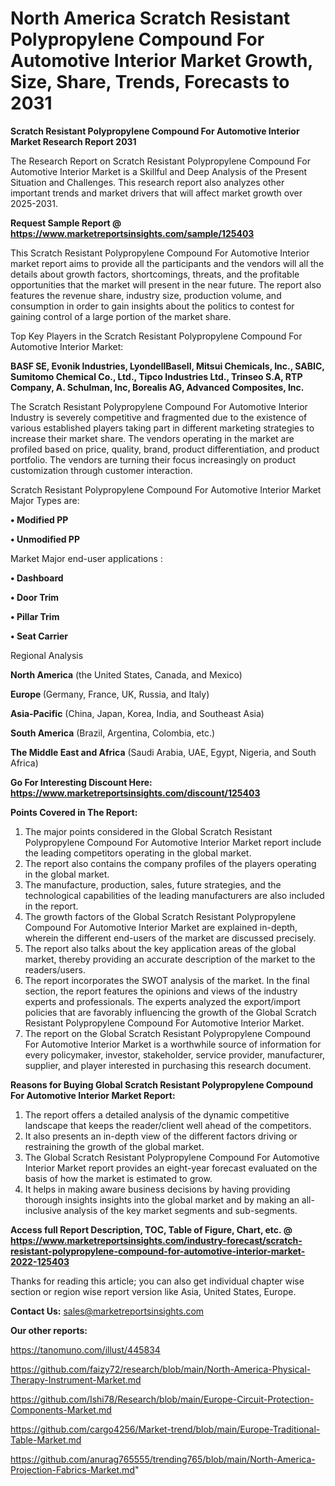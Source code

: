 # North America Scratch Resistant Polypropylene Compound For Automotive Interior Market Growth, Size, Share, Trends, Forecasts to 2031

<strong>Scratch Resistant Polypropylene Compound For Automotive Interior Market Research Report 2031</strong>

The Research Report on Scratch Resistant Polypropylene Compound For Automotive Interior Market is a Skillful and Deep Analysis of the Present Situation and Challenges. This research report also analyzes other important trends and market drivers that will affect market growth over 2025-2031.

<strong>Request Sample Report @ <a href=https://www.marketreportsinsights.com/sample/125403>https://www.marketreportsinsights.com/sample/125403</a></strong>

This Scratch Resistant Polypropylene Compound For Automotive Interior market report aims to provide all the participants and the vendors will all the details about growth factors, shortcomings, threats, and the profitable opportunities that the market will present in the near future. The report also features the revenue share, industry size, production volume, and consumption in order to gain insights about the politics to contest for gaining control of a large portion of the market share.

Top Key Players in the Scratch Resistant Polypropylene Compound For Automotive Interior Market:

<strong>BASF SE, Evonik Industries, LyondellBasell, Mitsui Chemicals, Inc., SABIC, Sumitomo Chemical Co., Ltd., Tipco Industries Ltd., Trinseo S.A, RTP Company, A. Schulman, Inc, Borealis AG, Advanced Composites, Inc.</strong>

The Scratch Resistant Polypropylene Compound For Automotive Interior Industry is severely competitive and fragmented due to the existence of various established players taking part in different marketing strategies to increase their market share. The vendors operating in the market are profiled based on price, quality, brand, product differentiation, and product portfolio. The vendors are turning their focus increasingly on product customization through customer interaction.

Scratch Resistant Polypropylene Compound For Automotive Interior Market Major Types are:

<strong>• Modified PP

• Unmodified PP</strong>

Market Major end-user applications :

<strong>• Dashboard

• Door Trim

• Pillar Trim

• Seat Carrier</strong>

Regional Analysis

</u><strong><b>North America</b></strong> (the United States, Canada, and Mexico)

<strong><b>Europe </b></strong>(Germany, France, UK, Russia, and Italy)

<strong><b>Asia-Pacific</b></strong> (China, Japan, Korea, India, and Southeast Asia)

<strong><b>South America</b></strong> (Brazil, Argentina, Colombia, etc.)

<strong><b>The Middle East and Africa</b></strong> (Saudi Arabia, UAE, Egypt, Nigeria, and South Africa)

<strong>Go For Interesting Discount Here: <a href=https://www.marketreportsinsights.com/discount/125403>https://www.marketreportsinsights.com/discount/125403</a></strong>

<strong>Points Covered in The Report:</strong>
<ol>
  <li>The major points considered in the Global Scratch Resistant Polypropylene Compound For Automotive Interior Market report include the leading competitors operating in the global market.</li>
  <li>The report also contains the company profiles of the players operating in the global market.</li>
  <li>The manufacture, production, sales, future strategies, and the technological capabilities of the leading manufacturers are also included in the report.</li>
  <li>The growth factors of the Global Scratch Resistant Polypropylene Compound For Automotive Interior Market are explained in-depth, wherein the different end-users of the market are discussed precisely.</li>
  <li>The report also talks about the key application areas of the global market, thereby providing an accurate description of the market to the readers/users.</li>
  <li>The report incorporates the SWOT analysis of the market. In the final section, the report features the opinions and views of the industry experts and professionals. The experts analyzed the export/import policies that are favorably influencing the growth of the Global Scratch Resistant Polypropylene Compound For Automotive Interior Market.</li>
  <li>The report on the Global Scratch Resistant Polypropylene Compound For Automotive Interior Market is a worthwhile source of information for every policymaker, investor, stakeholder, service provider, manufacturer, supplier, and player interested in purchasing this research document.</li>
</ol>
<strong>Reasons for Buying Global Scratch Resistant Polypropylene Compound For Automotive Interior Market Report:</strong>

<ol>
  <li>The report offers a detailed analysis of the dynamic competitive landscape that keeps the reader/client well ahead of the competitors.</li>
  <li>It also presents an in-depth view of the different factors driving or restraining the growth of the global market.</li>
  <li>The Global Scratch Resistant Polypropylene Compound For Automotive Interior Market report provides an eight-year forecast evaluated on the basis of how the market is estimated to grow.</li>
  <li>It helps in making aware business decisions by having providing thorough insights insights into the global market and by making an all-inclusive analysis of the key market segments and sub-segments.</li>
</ol>
<strong>Access full Report Description, TOC, Table of Figure, Chart, etc. @ <a href=https://www.marketreportsinsights.com/industry-forecast/scratch-resistant-polypropylene-compound-for-automotive-interior-market-2022-125403>https://www.marketreportsinsights.com/industry-forecast/scratch-resistant-polypropylene-compound-for-automotive-interior-market-2022-125403</a></strong>


Thanks for reading this article; you can also get individual chapter wise section or region wise report version like Asia, United States, Europe.

<strong>Contact Us:</strong>
sales@marketreportsinsights.com

<strong>Our other reports:</strong>

<a href=https://tanomuno.com/illust/445834>https://tanomuno.com/illust/445834</a>

<a href=https://github.com/faizy72/research/blob/main/North-America-Physical-Therapy-Instrument-Market.md>https://github.com/faizy72/research/blob/main/North-America-Physical-Therapy-Instrument-Market.md</a>

<a href=https://github.com/Ishi78/Research/blob/main/Europe-Circuit-Protection-Components-Market.md>https://github.com/Ishi78/Research/blob/main/Europe-Circuit-Protection-Components-Market.md</a>

<a href=https://github.com/cargo4256/Market-trend/blob/main/Europe-Traditional-Table-Market.md>https://github.com/cargo4256/Market-trend/blob/main/Europe-Traditional-Table-Market.md</a>

<a href=https://github.com/anurag765555/trending765/blob/main/North-America-Projection-Fabrics-Market.md>https://github.com/anurag765555/trending765/blob/main/North-America-Projection-Fabrics-Market.md</a>"
